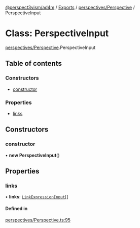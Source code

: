 [@perspect3vism/ad4m](../README.md) / [Exports](../modules.md) / [perspectives/Perspective](../modules/perspectives_Perspective.md) / PerspectiveInput

# Class: PerspectiveInput

[perspectives/Perspective](../modules/perspectives_Perspective.md).PerspectiveInput

## Table of contents

### Constructors

- [constructor](perspectives_Perspective.PerspectiveInput.md#constructor)

### Properties

- [links](perspectives_Perspective.PerspectiveInput.md#links)

## Constructors

### constructor

• **new PerspectiveInput**()

## Properties

### links

• **links**: [`LinkExpressionInput`](links_Links.LinkExpressionInput.md)[]

#### Defined in

[perspectives/Perspective.ts:95](https://github.com/perspect3vism/ad4m-executor/blob/5a19b63d/core/src/perspectives/Perspective.ts#L95)
